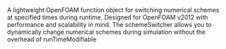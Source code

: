 A lightweight OpenFOAM function object for switching numerical schemes at specified times during runtime. Designed for OpenFOAM v2012 with performance and scalability in mind.
The schemeSwitcher allows you to dynamically change numerical schemes during simulation without the overhead of runTimeModifiable
